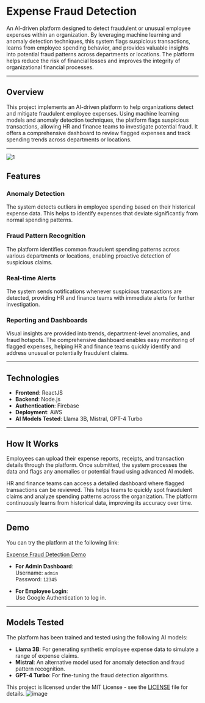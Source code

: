 # Expense Fraud Detection

An AI-driven platform designed to detect fraudulent or unusual employee expenses within an organization. By leveraging machine learning and anomaly detection techniques, this system flags suspicious transactions, learns from employee spending behavior, and provides valuable insights into potential fraud patterns across departments or locations. The platform helps reduce the risk of financial losses and improves the integrity of organizational financial processes.

---

## Overview

This project implements an AI-driven platform to help organizations detect and mitigate fraudulent employee expenses. Using machine learning models and anomaly detection techniques, the platform flags suspicious transactions, allowing HR and finance teams to investigate potential fraud. It offers a comprehensive dashboard to review flagged expenses and track spending trends across departments or locations.

---
![1](https://github.com/user-attachments/assets/79299044-21d5-46a9-83c3-341e0a754b71)

## Features

### Anomaly Detection

The system detects outliers in employee spending based on their historical expense data. This helps to identify expenses that deviate significantly from normal spending patterns.

### Fraud Pattern Recognition

The platform identifies common fraudulent spending patterns across various departments or locations, enabling proactive detection of suspicious claims.

### Real-time Alerts

The system sends notifications whenever suspicious transactions are detected, providing HR and finance teams with immediate alerts for further investigation.

### Reporting and Dashboards

Visual insights are provided into trends, department-level anomalies, and fraud hotspots. The comprehensive dashboard enables easy monitoring of flagged expenses, helping HR and finance teams quickly identify and address unusual or potentially fraudulent claims.

---

## Technologies

- **Frontend**: ReactJS
- **Backend**: Node.js
- **Authentication**: Firebase
- **Deployment**: AWS
- **AI Models Tested**: Llama 3B, Mistral, GPT-4 Turbo

---

## How It Works

Employees can upload their expense reports, receipts, and transaction details through the platform. Once submitted, the system processes the data and flags any anomalies or potential fraud using advanced AI models.

HR and finance teams can access a detailed dashboard where flagged transactions can be reviewed. This helps teams to quickly spot fraudulent claims and analyze spending patterns across the organization. The platform continuously learns from historical data, improving its accuracy over time.

---

## Demo

You can try the platform at the following link:

[Expense Fraud Detection Demo](http://3.90.114.66:5173/)

- **For Admin Dashboard**:  
  Username: `admin`  
  Password: `12345`

- **For Employee Login**:  
  Use Google Authentication to log in.

---

## Models Tested

The platform has been trained and tested using the following AI models:

- **Llama 3B**: For generating synthetic employee expense data to simulate a range of expense claims.
- **Mistral**: An alternative model used for anomaly detection and fraud pattern recognition.
- **GPT-4 Turbo**: For fine-tuning the fraud detection algorithms.





This project is licensed under the MIT License - see the [LICENSE](LICENSE) file for details.
![image](https://github.com/user-attachments/assets/a6fbf68c-1645-469a-88d6-c9009404e0ec)

